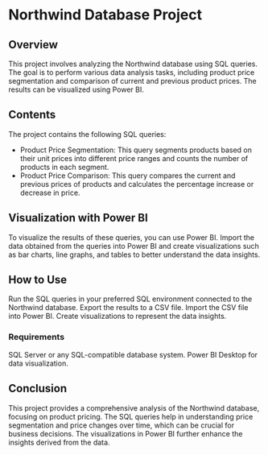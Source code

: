 # Northwind Database Project

## Overview
This project involves analyzing the Northwind database using SQL queries. The goal is to perform various data analysis tasks, including product price segmentation and comparison of current and previous product prices. The results can be visualized using Power BI.

## Contents
The project contains the following SQL queries:
  * Product Price Segmentation: This query segments products based on their unit prices into different price ranges and counts the number of products in each segment.
  * Product Price Comparison: This query compares the current and previous prices of products and calculates the percentage increase or decrease in price.

## Visualization with Power BI
To visualize the results of these queries, you can use Power BI. Import the data obtained from the queries into Power BI and create visualizations such as bar charts, line graphs, and tables to better understand the data insights.

## How to Use
Run the SQL queries in your preferred SQL environment connected to the Northwind database.
Export the results to a CSV file.
Import the CSV file into Power BI.
Create visualizations to represent the data insights.
  ### Requirements
SQL Server or any SQL-compatible database system.
Power BI Desktop for data visualization.
## Conclusion
This project provides a comprehensive analysis of the Northwind database, focusing on product pricing. The SQL queries help in understanding price segmentation and price changes over time, which can be crucial for business decisions. The visualizations in Power BI further enhance the insights derived from the data.

